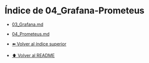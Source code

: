 # Índice de 04_Grafana-Prometeus

- [03_Grafana.md](03_Grafana.md)
- [04_Prometeus.md](04_Prometeus.md)


- [⬅️ Volver al índice superior](../Index.md)
- [⬆️ Volver al README](/README.md)
